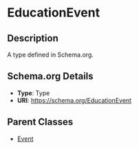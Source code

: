 # EducationEvent

## Description
A type defined in Schema.org.

## Schema.org Details
- **Type**: Type
- **URI**: https://schema.org/EducationEvent

## Parent Classes
- [Event](../Event.md)


